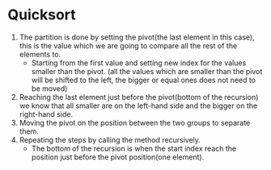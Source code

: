 # Quicksort


1. The partition is done by setting the pivot(the last element in this case), this is the value which 
   we are going to compare all the rest of the elements to.
    - Starting from the first value and setting new index for the values smaller than the pivot.
      (all the values which are smaller than the pivot will be shifted to the left,
       the bigger or equal ones does not need to be moved)
2. Reaching the last element just before the pivot(bottom of the recursion) 
   we know that all smaller are on the left-hand side and the bigger on the right-hand side.
3. Moving the pivot on the position between the two groups to separate them.
4. Repeating the steps by calling the method recursively.
   - The bottom of the recursion is when the start index reach the position just before the pivot position(one element).